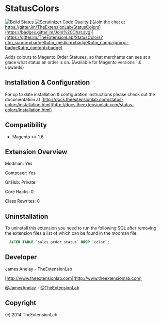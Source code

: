 # StatusColors

[![Build Status](https://travis-ci.org/TheExtensionLab/StatusColors.svg?branch=master)](https://travis-ci.org/TheExtensionLab/StatusColors)
[![Scrutinizer Code Quality](https://scrutinizer-ci.com/g/TheExtensionLab/StatusColors/badges/quality-score.png?b=master)](https://scrutinizer-ci.com/g/TheExtensionLab/StatusColors/?branch=master)
[![Join the chat at https://gitter.im/TheExtensionLab/StatusColors](https://badges.gitter.im/Join%20Chat.svg)](https://gitter.im/TheExtensionLab/StatusColors?utm_source=badge&utm_medium=badge&utm_campaign=pr-badge&utm_content=badge)

Adds colours to Magento Order Statuses, so that merchants can see at a glace what status an order is on. (Avaliable for Magento versions 1.6 upwards)

Installation & Configuration
------------------
For up to date installation & configuration instructions please check out the documentation at 
[http://docs.theextensionlab.com/status-colors/installation.html](http://docs.theextensionlab.com/status-colors/installation.html)

Compatibility
-------------
- Magento >= 1.6

Extension Overview
------------------
Modman: Yes

Composer: Yes

GitHub: Private

Core Hacks: 0

Class Rewrites: 0

Uninstallation
--------------
To uninstall this extension you need to run the following SQL after removing the extension files a list of which can be found in the modman file:
```sql
  ALTER TABLE `sales_order_status` DROP `color`;
```
Developer
--------------
James Anelay - TheExtensionLab

[http://www.theextensionlab.com](http://www.theextensionlab.com)

[@JamesAnelay](https://twitter.com/jamesanelay) - [@TheExtensionLab](https://twitter.com/TheExtensionLab)

Copyright
---------
(c) 2014 TheExtensionLab
